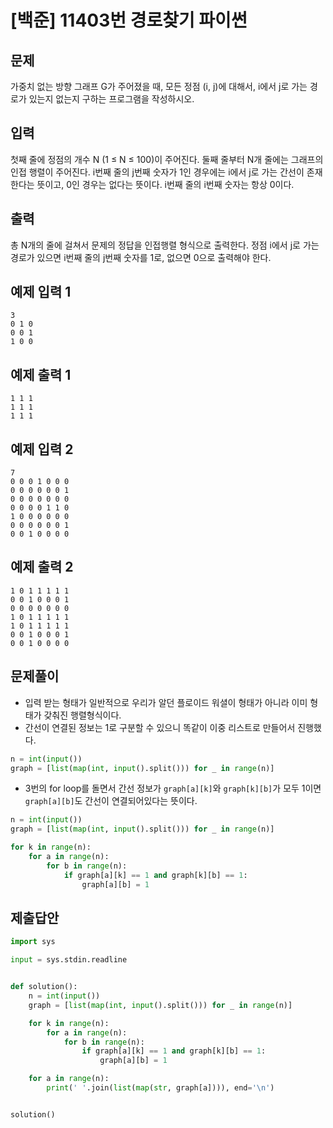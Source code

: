 # [백준] 11403번 경로찾기 파이썬

## 문제

가중치 없는 방향 그래프 G가 주어졌을 때, 모든 정점 (i, j)에 대해서, i에서 j로 가는 경로가 있는지 없는지 구하는 프로그램을 작성하시오.

## 입력

첫째 줄에 정점의 개수 N (1 ≤ N ≤ 100)이 주어진다. 둘째 줄부터 N개 줄에는 그래프의 인접 행렬이 주어진다. i번째 줄의 j번째 숫자가 1인 경우에는 i에서 j로 가는 간선이 존재한다는 뜻이고, 0인 경우는 없다는 뜻이다. i번째 줄의 i번째 숫자는 항상 0이다.

## 출력

총 N개의 줄에 걸쳐서 문제의 정답을 인접행렬 형식으로 출력한다. 정점 i에서 j로 가는 경로가 있으면 i번째 줄의 j번째 숫자를 1로, 없으면 0으로 출력해야 한다.

## 예제 입력 1 

```
3
0 1 0
0 0 1
1 0 0
```

## 예제 출력 1 

```
1 1 1
1 1 1
1 1 1
```

## 예제 입력 2

```
7
0 0 0 1 0 0 0
0 0 0 0 0 0 1
0 0 0 0 0 0 0
0 0 0 0 1 1 0
1 0 0 0 0 0 0
0 0 0 0 0 0 1
0 0 1 0 0 0 0
```

## 예제 출력 2 

```
1 0 1 1 1 1 1
0 0 1 0 0 0 1
0 0 0 0 0 0 0
1 0 1 1 1 1 1
1 0 1 1 1 1 1
0 0 1 0 0 0 1
0 0 1 0 0 0 0
```

## 문제풀이

- 입력 받는 형태가 일반적으로 우리가 알던 플로이드 워셜이 형태가 아니라 이미 형태가 갖춰진 행렬형식이다.
- 간선이 연결된 정보는 1로 구분할 수 있으니 똑같이 이중 리스트로 만들어서 진행했다.

```python
n = int(input())
graph = [list(map(int, input().split())) for _ in range(n)]
```

- 3번의 for loop를 돌면서 간선 정보가 `graph[a][k]`와 `graph[k][b]`가 모두 1이면 `graph[a][b]`도 간선이 연결되어있다는 뜻이다.

```python
n = int(input())
graph = [list(map(int, input().split())) for _ in range(n)]

for k in range(n):
    for a in range(n):
        for b in range(n):
            if graph[a][k] == 1 and graph[k][b] == 1:
                graph[a][b] = 1
```

## 제출답안

```python
import sys

input = sys.stdin.readline


def solution():
    n = int(input())
    graph = [list(map(int, input().split())) for _ in range(n)]

    for k in range(n):
        for a in range(n):
            for b in range(n):
                if graph[a][k] == 1 and graph[k][b] == 1:
                    graph[a][b] = 1

    for a in range(n):
        print(' '.join(list(map(str, graph[a]))), end='\n')


solution()
```



